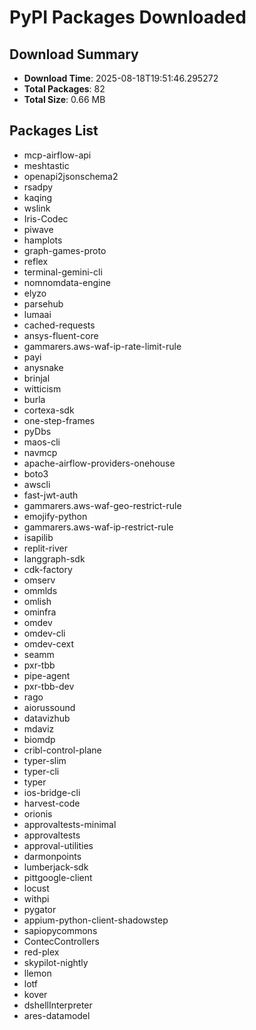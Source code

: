 # PyPI Packages Downloaded

## Download Summary
- **Download Time**: 2025-08-18T19:51:46.295272
- **Total Packages**: 82
- **Total Size**: 0.66 MB

## Packages List
- mcp-airflow-api
- meshtastic
- openapi2jsonschema2
- rsadpy
- kaqing
- wslink
- Iris-Codec
- piwave
- hamplots
- graph-games-proto
- reflex
- terminal-gemini-cli
- nomnomdata-engine
- elyzo
- parsehub
- lumaai
- cached-requests
- ansys-fluent-core
- gammarers.aws-waf-ip-rate-limit-rule
- payi
- anysnake
- brinjal
- witticism
- burla
- cortexa-sdk
- one-step-frames
- pyDbs
- maos-cli
- navmcp
- apache-airflow-providers-onehouse
- boto3
- awscli
- fast-jwt-auth
- gammarers.aws-waf-geo-restrict-rule
- emojify-python
- gammarers.aws-waf-ip-restrict-rule
- isapilib
- replit-river
- langgraph-sdk
- cdk-factory
- omserv
- ommlds
- omlish
- ominfra
- omdev
- omdev-cli
- omdev-cext
- seamm
- pxr-tbb
- pipe-agent
- pxr-tbb-dev
- rago
- aiorussound
- datavizhub
- mdaviz
- biomdp
- cribl-control-plane
- typer-slim
- typer-cli
- typer
- ios-bridge-cli
- harvest-code
- orionis
- approvaltests-minimal
- approvaltests
- approval-utilities
- darmonpoints
- lumberjack-sdk
- pittgoogle-client
- locust
- withpi
- pygator
- appium-python-client-shadowstep
- sapiopycommons
- ContecControllers
- red-plex
- skypilot-nightly
- llemon
- lotf
- kover
- dshellInterpreter
- ares-datamodel
